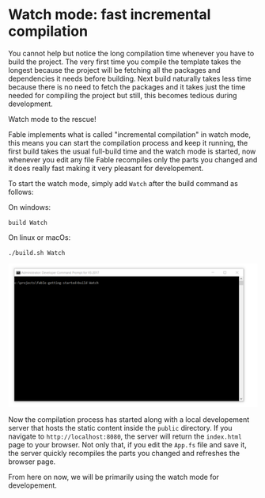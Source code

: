 # Watch mode: fast incremental compilation

You cannot help but notice the long compilation time whenever you have to build the project. The very first time you compile the template takes the longest because the project will be fetching all the packages and dependencies it needs before building. Next build naturally takes less time because there is no need to fetch the packages and it takes just the time needed for compiling the project but still, this becomes tedious during development. 

Watch mode to the rescue!

Fable implements what is called "incremental compilation" in watch mode, this means you can start the compilation process and keep it running, the first build takes the usual full-build time and the watch mode is started, now whenever you edit any file Fable recompiles only the parts you changed and it does really fast making it very pleasant for developement. 

To start the watch mode, simply add `Watch` after the build command as follows:

On windows:
```
build Watch
```
On linux or macOs:
```
./build.sh Watch 
```

![watch-mode](img/watch-mode.gif)

Now the compilation process has started along with a local developement server that hosts the static content inside the `public` directory. If you navigate to `http://localhost:8080`, the server will return the `index.html` page to your browser. Not only that, if you edit the `App.fs` file and save it, the server quickly recompiles the parts you changed and refreshes the browser page.

From here on now, we will be primarily using the watch mode for developement.